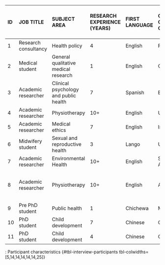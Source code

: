 | **ID** | **JOB TITLE**        | **SUBJECT AREA**                      | **RESEARCH EXPERIENCE (YEARS)** | **FIRST LANGUAGE** | **COUNTRY OF ORIGIN** | **PREVIOUS EXPERIENCE WITH REPORTING GUIDELINES** |
|:---------|:---------|:---------|:---------|:---------|:---------|:----------|
| 1      | Research consultancy | Health policy                         | 4                               | English            | Philippines           | None                                              |
| 2      | Medical student      | General qualitative medical research  | 1                               | English            | Ghana                 | Had used PRISMA                                   |
| 3      | Academic researcher  | Clinical psychology and public health | 7                               | Spanish            | Ecuador               | Had used COREQ                                    |
| 4      | Academic researcher  | Physiotherapy                         | 10+                             | English            | UK                    | Could not remember                                |
| 5      | Academic researcher  | Medical ethics                        | 7                               | English            | India                 | None                                              |
| 6      | Midwifery student    | Sexual and reproductive health        | 3                               | Lango              | Uganda                | None                                              |
| 7      | Academic researcher  | Environmental Health                  | 10+                             | English            | South Africa          | Had used JARS                                     |
| 8      | Academic researcher  | Physiotherapy                         | 10+                             | English            | Australia             | Had used many reporting guidelines before         |
| 9      | Pre PhD student      | Public health                         | 1                               | Chichewa           | Malawi                | None                                              |
| 10     | PhD student          | Child development                     | 7                               | Chinese            | China                 | None                                              |
| 11     | PhD student          | Child development                     | 4                               | Chinese            | China                 | None                                              |

: Participant characteristics {#tbl-interview-participants tbl-colwidths=\[5,14,14,14,14,14,25\]}